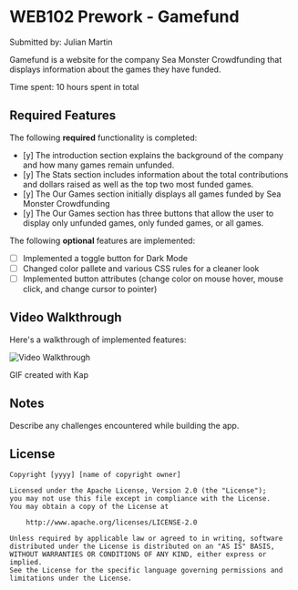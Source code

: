 # WEB102 Prework - Gamefund

Submitted by: Julian Martin

Gamefund is a website for the company Sea Monster Crowdfunding that displays information about the games they have funded.

Time spent: 10 hours spent in total

## Required Features

The following **required** functionality is completed:

* [y] The introduction section explains the background of the company and how many games remain unfunded.
* [y] The Stats section includes information about the total contributions and dollars raised as well as the top two most funded games.
* [y] The Our Games section initially displays all games funded by Sea Monster Crowdfunding
* [y] The Our Games section has three buttons that allow the user to display only unfunded games, only funded games, or all games.

The following **optional** features are implemented:

* [ ] Implemented a toggle button for Dark Mode
* [ ] Changed color pallete and various CSS rules for a cleaner look
* [ ] Implemented button attributes (change color on mouse hover, mouse click, and change cursor to pointer)

## Video Walkthrough

Here's a walkthrough of implemented features:

<img src='http://i.imgur.com/link/to/your/gif/file.gif' title='Video Walkthrough' width='' alt='Video Walkthrough' />

GIF created with Kap

## Notes

Describe any challenges encountered while building the app.

## License

    Copyright [yyyy] [name of copyright owner]

    Licensed under the Apache License, Version 2.0 (the "License");
    you may not use this file except in compliance with the License.
    You may obtain a copy of the License at

        http://www.apache.org/licenses/LICENSE-2.0

    Unless required by applicable law or agreed to in writing, software
    distributed under the License is distributed on an "AS IS" BASIS,
    WITHOUT WARRANTIES OR CONDITIONS OF ANY KIND, either express or implied.
    See the License for the specific language governing permissions and
    limitations under the License.
